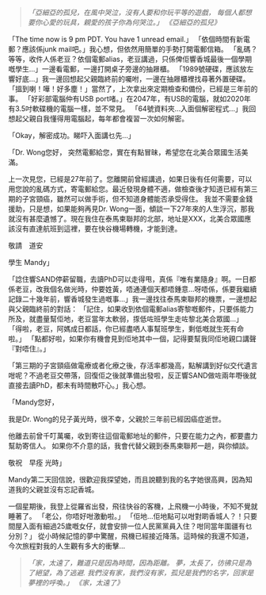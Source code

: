 >*「亞細亞的孤兒，在風中哭泣，沒有人要和你玩平等的遊戲，*
>*每個人都想要你心愛的玩具，親愛的孩子你為何哭泣。」*
>*《亞細亞的孤兒》*

「The time now is 9 pm PDT. You have 1 unread email.」
「依個時間有新電郵？應該係junk mail吧。」我心想，但依然用簡單的手勢打開電郵信箱。
「亂碼？等等，收件人係老豆？依個電郵alias，老豆講過，只係俾佢響香城最後一個學期嘅學生…」一邊看電郵，一邊打開桌子旁邊的抽屜櫃。
「1989號硬碟，應該放左響好底…」我一邊回想起父親臨終前的囑咐，一邊在抽屜櫃裡找尋著外置硬碟。
「搵到喇！嘩！好多塵！」當然了，上次拿出來定期檢查和備份，已經是三年前的事。
「好彩部電腦仲有USB port啫。」在2047年，有USB的電腦，就如2020年有3.5吋軟碟機的電腦一樣，並不常見。
「64號資料夾…入面個解密程式…」我回想起父親自我懂得用電腦起，每年都會複習一次如何解密。

「Okay，解密成功。睇吓入面講乜先…」

「Dr. Wong您好，
突然電郵給您，實在有點冒昧，希望您在北美合眾國生活美滿。

上一次見您，已經是27年前了。您離開前曾經講過，如果日後有任何需要，可以用您說的亂碼方式，寄電郵給您。最近發現身體不適，做檢查後才知道已經有第三期的子宮頸癌，雖然可以做手術，但不知道身體能否承受得住。
我並不需要金錢援助，只是想，如果能夠再見Dr. Wong一面，傾談一下27年來的人生浮沉，那我就沒有甚麼遺憾了。現在我住在泰馬柬聯邦的北部，地址是XXX，北美合眾國應該沒有直達航班到這裡，要在快谷機場轉機，才能到達。

敬請　道安

學生
Mandy」

「諗住響SAND停薪留職，去讀PhD可以走得甩，真係『唯有業隨身』啊。一日都係老豆，改我個名做光時，仲要姓黃，唔通連個天都唔鍾意…呀唔係，係要我繼續記錄二十幾年前，響香城發生過嘅事…」我一邊找往泰馬柬聯邦的機票，一邊想起與父親臨終前的對話：
「記住，如果收到依個電郵alias寄黎嘅郵件，只要係能力所及，就盡量幫佢地，老豆當年太軟弱，揼低咗班學生走咗黎北美合眾國…」
「得啦，老豆，阿媽成日都話，你已經盡哂人事幫班學生，剩低嘅就生死有命啦。」
「點都好啦，如果你有機會見到佢地其中一個，記得要幫我同佢地親口講聲『對唔住』。」

「第三期的子宮頸癌做電療或者化療之後，存活率都幾高，點解講到好似交代遺言咁呢？不過老豆交帶落，回復佢之後就準備出發啦，反正響SAND做咗兩年嘢後就直接去讀PhD，都未有時間散吓心。」我心想。

「Mandy您好，

我是Dr. Wong的兒子黃光時，很不幸，父親於三年前已經因癌症逝世。

他離去前曾千叮萬囑，收到寄往這個電郵地址的郵件，只要在能力之內，都要盡力幫助寄信人。
如果你不介意的話，我會代替父親到泰馬柬聯邦一趟，與你傾談。

敬祝　早痊
光時」

Mandy第二天回信說，很歡迎我探望她，而且說聽到我的名字她很高興，因為知道我的父親並沒有忘記香城。

一個星期後，我登上從羅省出發，飛往快谷的客機，上飛機一小時後，不知不覺就睡著了。
「老公，你唔好咁激動啦。」
「佢地…佢地點可以咁對啲香城人？！只要間屋入面有細過25歲嘅女仔，就會安排一位人民黨黨員入住？咁同當年圍疆有乜分別？」
從小時候記憶的夢中驚醒，飛機已經接近降落。這時候的我還不知道，今次旅程對我的人生觀有多大的衝擊…

>*「家，太遠了，難道只是因為時間，因為距離。*
>*夢，太長了，彷彿只是為了絕望，為了逃避.*
>*我們沒有家，我們沒有家，孤兒是我們的名字，回家是夢裡的呼喚。」*
>*《家，太遠了》*
